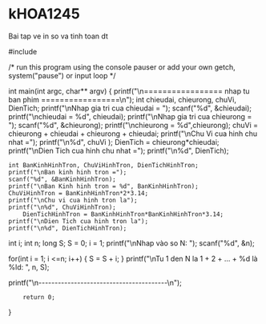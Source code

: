 # kHOA1245
Bai tap ve in so va tinh toan dt

#include <iostream>

/* run this program using the console pauser or add your own getch, system("pause") or input loop */

int main(int argc, char** argv) {
	printf("\n================= nhap tu ban phim =================\n");
	int chieudai, chieurong, chuVi, DienTich;
	printf("\nNhap gia tri cua chieudai = ");
	scanf("%d", &chieudai);
	printf("\nchieudai = %d", chieudai);
		printf("\nNhap gia tri cua chieurong = ");
	scanf("%d", &chieurong);
	printf("\nchieurong = %d",chieurong);
 chuVi = chieurong + chieudai + chieurong + chieudai;
 printf("\nChu Vi cua hinh chu nhat =");
	printf("\n%d", chuVi );
	DienTich = chieurong*chieudai;
	 printf("\nDien Tich cua hinh chu nhat =");
	printf("\n%d", DienTich);
	
	
	int BanKinhHinhTron, ChuViHinhTron, DienTichHinhTron;
	printf("\nBan kinh hinh tron =");
	scanf("%d", &BanKinhHinhTron);
	printf("\nBan Kinh hinh tron = %d", BanKinhHinhTron);
	ChuViHinhTron = BanKinhHinhTron*2*3.14;
	printf("\nChu vi cua hinh tron la");
	printf("\n%d", ChuViHinhTron);
		DienTichHinhTron = BanKinhHinhTron*BanKinhHinhTron*3.14;
	printf("\nDien Tich cua hinh tron la");
	printf("\n%d", DienTichHinhTron);
	
int i;
int n;
  long S;
  S = 0;
  i = 1;
  printf("\nNhap vào so N: ");
  scanf("%d", &n);
 
  for(int i = 1; i <=n; i++)
    {
        S = S + i;
    }
  printf("\nTu 1 den N la  1 + 2 + ... + %d là %ld: ", n, S);
 
  printf("\n----------------------------------------\n");
	
	
		return 0;
}

